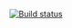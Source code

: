 [![Build status](https://ci.appveyor.com/api/projects/status/3c2jw8tu9nueyryw?svg=true)](https://ci.appveyor.com/project/KuliakQA/2-1testwebint)
